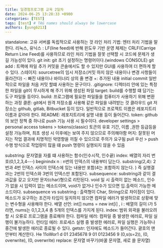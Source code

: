 ```yaml
---
title: 일경험프로그램 교육 2일차
date: 2024-06-25 13:28:33 +0900
categories: [TEST]
tags: [test] # TAG names should always be lowercase
authors: [yung6213]
---
```


standalone: 고유 서버를 독립적으로 사용하는 것
라인 처리 기법: 엔터 처리 기법을 말한다.
리눅스, 유닉스 : LF(line feed)에 반해 윈도우 기반 운영 체제는 CRLF(Carrige Return Line Feed)를 사용하므로
라인 처리 기법을 잘못 선택할 시 코드에 문제가 생길 가능성이 있다.
git init: git 초기 설정하는 명령어이다.(windows CONSOLE)
git add : 트랙에 파일 추가
커밋을 콘솔에서도 할 수 있지만 GUI를 사용하여 더 편하게 할 수 있다.
스테이지: sourcetree의 임시 저장소(커밋 하지 않은 내용이나 변경 사항들이 올라간다)
-: 빠진 내용이나 바이너리 상의 줄 변경
+: 추가된 내용
initial commit 일반적으로 파일을 처음 커밋 할떄 사용하는 문구이다.
.gitignore: 디렉터리 안에 있는 특정한 파일을 git이 무시하게 해 주기 위해 생성된 파일
target: build를 수행할 떄 담기는 도구 파일들 등이다.
build: 프로그램에 필요한 파일들을 컴퓨터가 사용하기 위해 변환하는 과정
클론: git에서 원격 저장소를 사용해 같은 파일을 내려받는 것
클라우드 git 저장소는 github, gitlab, Bitbucket 등이 있다.
일반적으로 프로젝트 이름은 레포지트리 이름과 같아야 한다.
README: 레포지트리에 설명 내용 등이 들어간다.
token: github의 보안 정책 중 하나로 push 기능 사용 시 필수이다.
developer settings > personal access tokens > tokens(classic)
토큰의 유효 기간, 이름 ,권한 등급등을 설정 가능하며, 최초 생성 시 이후에는 보여 주지 않으므로 주의해야함
머지: 잘못된 머지는 작업 결과에 치명적인 악영향을 끼칠 수 있으므로 주의가 요구됨
pull 우선 > push 수행 방식으로 작업량이 많을 떄 push 명령이 실행되지 않을 수 있음

substring: 문자열을 자를 떄 사용하는 함수(인수시작, 인수끝)
index: 배열의 자리 번호(0,1,2,3,4---)
beginindx n : n번의 인덱스의 내용부터 담는다.
substring(2,4): 2번과 4번 인덱스 사이의 인덱스에 있는 내용만 포함(4는 포함하지 않는다. ) 즉 실행결과는 2번의 인덱스와 3번의 인덱스만 포함된다.
subsequence: substring과 같이 결과값을 갖고 오지만 문자(char)형으로 리턴된다.
void 일 시 출력이 없는 메소드, 인수가 없을 시 입력이 없는 메소드이며, void가 없거나 인수가 있으면 입.출력이 가능한 메소드이다.
subsequence vs substring : 출력형이 Char, String으로 차이점이 있다.
메소드가 요구하는 조건자 타입이 일치하지 않으면 컴파일 에러가 발생하므로 상황에 맞는 변수형을 사용해야 한다.
배열 선언: int[] nums = new int[i] , i : 배열의 길이
i가 5라면, nums는 0,1,2,3,4 총 5개의 인덱스를 가지게 된다.
index: 범위 외곽을 불러오려 할 시 오류로 프로그램을 종료해야 한다.
컴파일 에러: 컴파일 중 발생한 에러로, 파일 실행이 불가능하다.
런타임 에러: 프로세스 실행 중 발생한 에러로, 파일 실행은 가능하나 중간에 발생한 에러로 종료될 수 있다.
getstr: 인자에도 메소드가 들어간다.
괄호의 맨 안부터 계산한다.
He 11oWor1 d
01 2345678 9
01 0123456 9
(0,s(s=2)), (0, overwrite), (0, overwrite)
replace: 문자열 바꾸기(바꿀 문자열, 새로 쓸 문자열)

